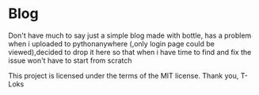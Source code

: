 # Blog
Don't have much to say just a simple blog made with bottle, has a problem when i uploaded to pythonanywhere (,only login page could be viewed),decided to drop it here so that when i have time to find and fix the issue won't have to start from scratch

This project is licensed under the terms of the MIT license.
   Thank you,
      T-Loks
